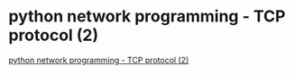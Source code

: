 # python network programming - TCP protocol (2)
[python network programming - TCP protocol (2)](https://aiwithcloud.com/2022/09/19/python_network_programming___tcp_protocol_2/)